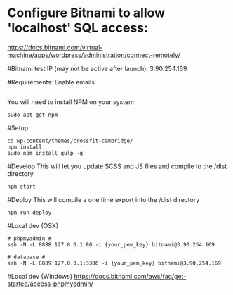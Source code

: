 # Configure Bitnami to allow 'localhost' SQL access:
https://docs.bitnami.com/virtual-machine/apps/wordpress/administration/connect-remotely/

#Bitnami test IP (may not be active after launch):
3.90.254.169

#Requirements:
Enable emails
```

```
You will need to install NPM on your system
```
sudo apt-get npm
```
#Setup:
```
cd wp-content/themes/crossfit-cambridge/
npm install
sudo npm install gulp -g
```
#Develop
This will let you update SCSS and JS files and compile to the /dist directory
```
npm start
```
#Deploy
This will compile a one time export into the /dist directory
```
npm run deploy
```
#Local dev (OSX)
```
# phpmyadmin #
ssh -N -L 8888:127.0.0.1:80 -i {your_pem_key} bitnami@3.90.254.169

# database #
ssh -N -L 8889:127.0.0.1:3306 -i {your_pem_key} bitnami@3.90.254.169

```
#Local dev (Windows)
https://docs.bitnami.com/aws/faq/get-started/access-phpmyadmin/